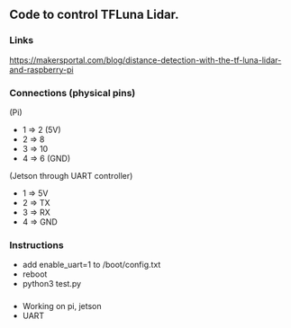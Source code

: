 ## Code to control TFLuna Lidar.

### Links

https://makersportal.com/blog/distance-detection-with-the-tf-luna-lidar-and-raspberry-pi

### Connections (physical pins) 

(Pi)

* 1 => 2 (5V)
* 2 => 8
* 3 => 10
* 4 => 6 (GND)

(Jetson through UART controller)

* 1 => 5V
* 2 => TX
* 3 => RX
* 4 => GND

### Instructions

* add enable_uart=1 to /boot/config.txt
* reboot
* python3 test.py

###

* Working on pi, jetson
* UART
